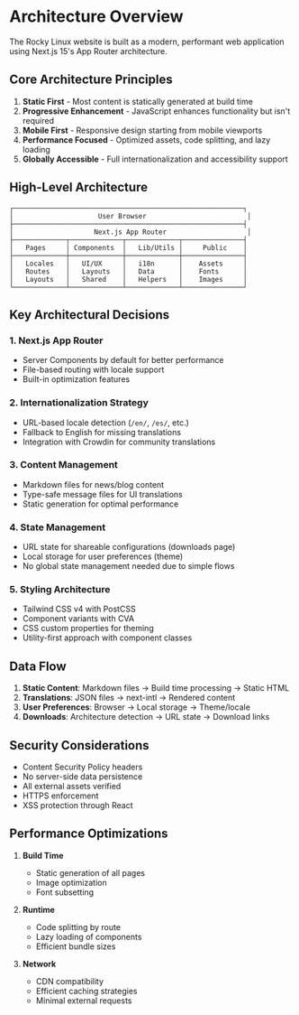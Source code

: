# Architecture Overview

The Rocky Linux website is built as a modern, performant web application using Next.js 15's App Router architecture.

## Core Architecture Principles

1. **Static First** - Most content is statically generated at build time
2. **Progressive Enhancement** - JavaScript enhances functionality but isn't required
3. **Mobile First** - Responsive design starting from mobile viewports
4. **Performance Focused** - Optimized assets, code splitting, and lazy loading
5. **Globally Accessible** - Full internationalization and accessibility support

## High-Level Architecture

```
┌─────────────────────────────────────────────────────────┐
│                     User Browser                         │
├─────────────────────────────────────────────────────────┤
│                    Next.js App Router                    │
├─────────────┬─────────────┬─────────────┬───────────────┤
│   Pages     │ Components  │   Lib/Utils │     Public    │
├─────────────┼─────────────┼─────────────┼───────────────┤
│   Locales   │   UI/UX     │   i18n      │    Assets     │
│   Routes    │   Layouts   │   Data      │    Fonts      │
│   Layouts   │   Shared    │   Helpers   │    Images     │
└─────────────┴─────────────┴─────────────┴───────────────┘
```

## Key Architectural Decisions

### 1. Next.js App Router

- Server Components by default for better performance
- File-based routing with locale support
- Built-in optimization features

### 2. Internationalization Strategy

- URL-based locale detection (`/en/`, `/es/`, etc.)
- Fallback to English for missing translations
- Integration with Crowdin for community translations

### 3. Content Management

- Markdown files for news/blog content
- Type-safe message files for UI translations
- Static generation for optimal performance

### 4. State Management

- URL state for shareable configurations (downloads page)
- Local storage for user preferences (theme)
- No global state management needed due to simple flows

### 5. Styling Architecture

- Tailwind CSS v4 with PostCSS
- Component variants with CVA
- CSS custom properties for theming
- Utility-first approach with component classes

## Data Flow

1. **Static Content**: Markdown files → Build time processing → Static HTML
2. **Translations**: JSON files → next-intl → Rendered content
3. **User Preferences**: Browser → Local storage → Theme/locale
4. **Downloads**: Architecture detection → URL state → Download links

## Security Considerations

- Content Security Policy headers
- No server-side data persistence
- All external assets verified
- HTTPS enforcement
- XSS protection through React

## Performance Optimizations

1. **Build Time**
   - Static generation of all pages
   - Image optimization
   - Font subsetting

2. **Runtime**
   - Code splitting by route
   - Lazy loading of components
   - Efficient bundle sizes

3. **Network**
   - CDN compatibility
   - Efficient caching strategies
   - Minimal external requests
